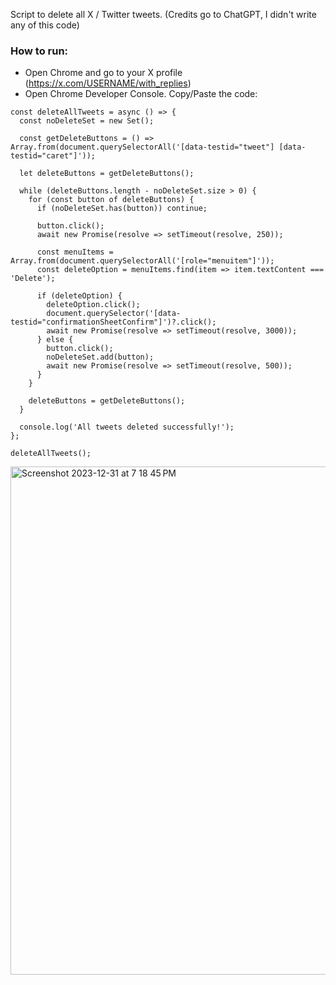 Script to delete all X / Twitter tweets. (Credits go to ChatGPT, I didn't write any of this code)

### How to run:
- Open Chrome and go to your X profile (https://x.com/USERNAME/with_replies)
- Open Chrome Developer Console. Copy/Paste the code:

```
const deleteAllTweets = async () => {
  const noDeleteSet = new Set();

  const getDeleteButtons = () => Array.from(document.querySelectorAll('[data-testid="tweet"] [data-testid="caret"]'));

  let deleteButtons = getDeleteButtons();

  while (deleteButtons.length - noDeleteSet.size > 0) {
    for (const button of deleteButtons) {
      if (noDeleteSet.has(button)) continue;

      button.click();
      await new Promise(resolve => setTimeout(resolve, 250));

      const menuItems = Array.from(document.querySelectorAll('[role="menuitem"]'));
      const deleteOption = menuItems.find(item => item.textContent === 'Delete');

      if (deleteOption) {
        deleteOption.click();
        document.querySelector('[data-testid="confirmationSheetConfirm"]')?.click();
        await new Promise(resolve => setTimeout(resolve, 3000));
      } else {
        button.click();
        noDeleteSet.add(button);
        await new Promise(resolve => setTimeout(resolve, 500));
      }
    }

    deleteButtons = getDeleteButtons();
  }

  console.log('All tweets deleted successfully!');
};

deleteAllTweets();
```
<img width="813" alt="Screenshot 2023-12-31 at 7 18 45 PM" src="https://github.com/techleadhd/XDelete/assets/61847557/473165c5-9b7c-4065-98fd-5856fcbfb3a8">

